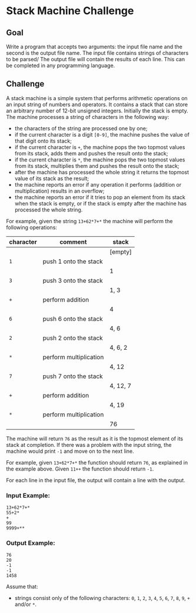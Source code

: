 # Stack Machine Challenge

## Goal

Write a program that accepts two arguments: the input file name and the second is the output file name.
The input file contains strings of characters to be parsed/ The output file will contain the results of each line.
This can be completed in any programming language.

## Challenge

A stack machine is a simple system that performs arithmetic operations on an input string of numbers and operators. It contains a stack that can store an arbitrary number of 12-bit unsigned integers. Initially the stack is empty. The machine processes a string of characters in the following way:

- the characters of the string are processed one by one;
- if the current character is a digit `[0-9]`, the machine pushes the value of that digit onto its stack;
- if the current character is `+`, the machine pops the two topmost values from its stack, adds them and pushes the result onto the stack;
- if the current character is `*`, the machine pops the two topmost values from its stack, multiplies them and pushes the result onto the stack;
- after the machine has processed the whole string it returns the topmost value of its stack as the result;
- the machine reports an error if any operation it performs (addition or multiplication) results in an overflow;
- the machine reports an error if it tries to pop an element from its stack when the stack is empty, or if the stack is empty after the machine has processed the whole string.

For example, given the string `13+62*7+*` the machine will perform the following operations:

character 	| comment                | stack
 -----------|------------------------|----------
            |                        | [empty]
 `1`        | push 1 onto the stack  |
            |                        | 1
 `3`        | push 3 onto the stack  |
            |                        | 1, 3
 `+`        | perform addition       |
            |                        | 4
 `6`        | push 6 onto the stack  |
            |                        | 4, 6
 `2`        | push 2 onto the stack  |
            |                        | 4, 6, 2
 `*`        | perform multiplication |
            |                        | 4, 12
 `7`        | push 7 onto the stack  |
            |                        | 4, 12, 7
 `+`        | perform addition       |
            |                        | 4, 19
 `*`        | perform multiplication |
            |                        | 76

The machine will return `76` as the result as it is the topmost element of its stack at completion. If there was a problem with the input string, the machine would print `-1` and move on to the next line.

For example, given `13+62*7+*` the function should return `76`, as explained in the example above. Given `11++` the function should return `-1`.

For each line in the input file, the output will contain a line with the output.

### Input Example:
```
13+62*7+*
55+2*
+
99
9999+**
```

### Output Example:
```
76
20
-1
-1
1458
```


Assume that:
- strings consist only of the following characters: `0`, `1`, `2`, `3`, `4`, `5`, `6`, `7`, `8`, `9`, `+` and/or `*`.
